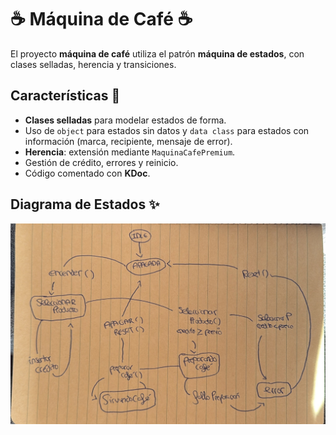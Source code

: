 # ☕ Máquina de Café ☕

El proyecto **máquina de café** utiliza el patrón **máquina de estados**, con clases selladas, herencia y transiciones.  

## Características 🧠

- **Clases selladas** para modelar estados de forma.
- Uso de `object` para estados sin datos y `data class` para estados con información (marca, recipiente, mensaje de error).
- **Herencia**: extensión mediante `MaquinaCafePremium`.
- Gestión de crédito, errores y reinicio.
- Código comentado con **KDoc**.

## Diagrama de Estados ✨

![Máquina de café](diagrama_estados.jpg)
